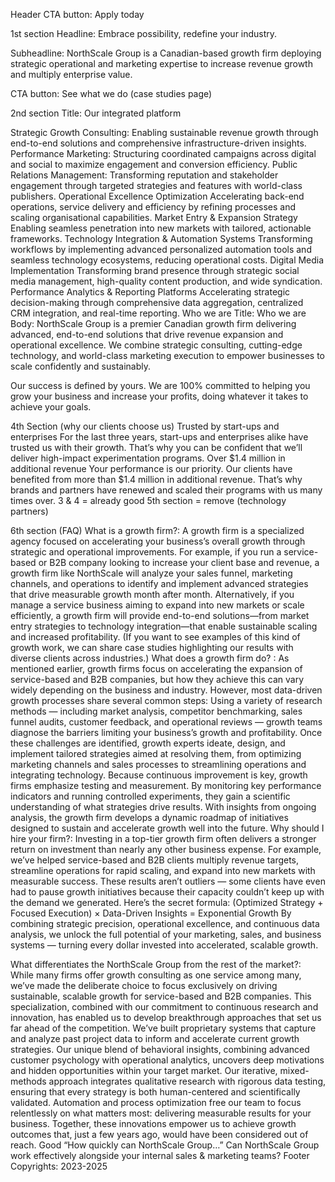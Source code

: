 Header
CTA button: Apply today

1st section
Headline: Embrace possibility, redefine your industry.  

Subheadline: NorthScale Group is a Canadian-based growth firm deploying strategic operational and marketing expertise to increase revenue growth and multiply enterprise value.

CTA button: See what we do (case studies page)

2nd section
Title: Our integrated platform

Strategic Growth Consulting: Enabling sustainable revenue growth through end-to-end solutions and comprehensive infrastructure-driven insights.
Performance Marketing: Structuring coordinated campaigns across digital and social to maximize engagement and conversion efficiency.
Public Relations Management: Transforming reputation and stakeholder engagement through targeted strategies and features with world-class publishers.
Operational Excellence Optimization
Accelerating back-end operations, service delivery and efficiency by refining processes and scaling organisational capabilities.
Market Entry & Expansion Strategy
Enabling seamless penetration into new markets with tailored, actionable frameworks.
Technology Integration & Automation Systems
Transforming workflows by implementing advanced personalized automation tools and seamless technology ecosystems, reducing operational costs.
Digital Media Implementation
Transforming brand presence through strategic social media management, high-quality content production, and wide syndication.
Performance Analytics & Reporting Platforms
Accelerating strategic decision-making through comprehensive data aggregation, centralized CRM integration, and real-time reporting.
Who we are
Title: Who we are
Body: NorthScale Group is a premier Canadian growth firm delivering advanced, end-to-end solutions that drive revenue expansion and operational excellence. We combine strategic consulting, cutting-edge technology, and world-class marketing execution to empower businesses to scale confidently and sustainably. 

Our success is defined by yours. We are 100% committed to helping you grow your business and increase your profits, doing whatever it takes to achieve your goals.

4th Section (why our clients choose us)
Trusted by start-ups and enterprises
For the last three years, start-ups and enterprises alike have trusted us with their growth. That’s why you can be confident that we’ll deliver high-impact experimentation programs. 
Over $1.4 million in additional revenue 
Your performance is our priority. Our clients have benefited from more than $1.4 million in additional revenue. That’s why brands and partners have renewed and scaled their programs with us many times over.
3 & 4 = already good
5th section = remove (technology partners)

6th section (FAQ)
What is a growth firm?: A growth firm is a specialized agency focused on accelerating your business’s overall growth through strategic and operational improvements. For example, if you run a service-based or B2B company looking to increase your client base and revenue, a growth firm like NorthScale will analyze your sales funnel, marketing channels, and operations to identify and implement advanced strategies that drive measurable growth month after month.
Alternatively, if you manage a service business aiming to expand into new markets or scale efficiently, a growth firm will provide end-to-end solutions—from market entry strategies to technology integration—that enable sustainable scaling and increased profitability. (If you want to see examples of this kind of growth work, we can share case studies highlighting our results with diverse clients across industries.)
What does a growth firm do? : As mentioned earlier, growth firms focus on accelerating the expansion of service-based and B2B companies, but how they achieve this can vary widely depending on the business and industry. However, most data-driven growth processes share several common steps:
Using a variety of research methods — including market analysis, competitor benchmarking, sales funnel audits, customer feedback, and operational reviews — growth teams diagnose the barriers limiting your business’s growth and profitability.
Once these challenges are identified, growth experts ideate, design, and implement tailored strategies aimed at resolving them, from optimizing marketing channels and sales processes to streamlining operations and integrating technology.
Because continuous improvement is key, growth firms emphasize testing and measurement. By monitoring key performance indicators and running controlled experiments, they gain a scientific understanding of what strategies drive results.
With insights from ongoing analysis, the growth firm develops a dynamic roadmap of initiatives designed to sustain and accelerate growth well into the future.
Why should I hire your firm?: Investing in a top-tier growth firm often delivers a stronger return on investment than nearly any other business expense. For example, we’ve helped service-based and B2B clients multiply revenue targets, streamline operations for rapid scaling, and expand into new markets with measurable success.
These results aren’t outliers — some clients have even had to pause growth initiatives because their capacity couldn’t keep up with the demand we generated.
Here’s the secret formula:
(Optimized Strategy + Focused Execution) × Data-Driven Insights = Exponential Growth
By combining strategic precision, operational excellence, and continuous data analysis, we unlock the full potential of your marketing, sales, and business systems — turning every dollar invested into accelerated, scalable growth.

What differentiates the NorthScale Group from the rest of the market?: While many firms offer growth consulting as one service among many, we’ve made the deliberate choice to focus exclusively on driving sustainable, scalable growth for service-based and B2B companies. This specialization, combined with our commitment to continuous research and innovation, has enabled us to develop breakthrough approaches that set us far ahead of the competition.
We’ve built proprietary systems that capture and analyze past project data to inform and accelerate current growth strategies. Our unique blend of behavioral insights, combining advanced customer psychology with operational analytics, uncovers deep motivations and hidden opportunities within your target market.
Our iterative, mixed-methods approach integrates qualitative research with rigorous data testing, ensuring that every strategy is both human-centered and scientifically validated. Automation and process optimization free our team to focus relentlessly on what matters most: delivering measurable results for your business.
Together, these innovations empower us to achieve growth outcomes that, just a few years ago, would have been considered out of reach.
Good “How quickly can NorthScale Group…”
Can NorthScale Group work effectively alongside your internal sales & marketing teams?
Footer
Copyrights: 2023-2025

